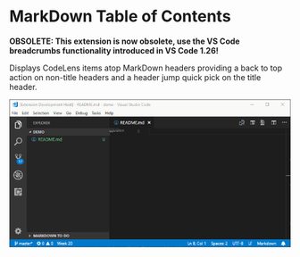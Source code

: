# MarkDown Table of Contents

**OBSOLETE: This extension is now obsolete, use the VS Code breadcrumbs functionality introduced in VS Code 1.26!**

Displays CodeLens items atop MarkDown headers providing a back to top action on non-title headers and a header jump quick pick on the title header.

![Screenshot](screenshot.gif)
